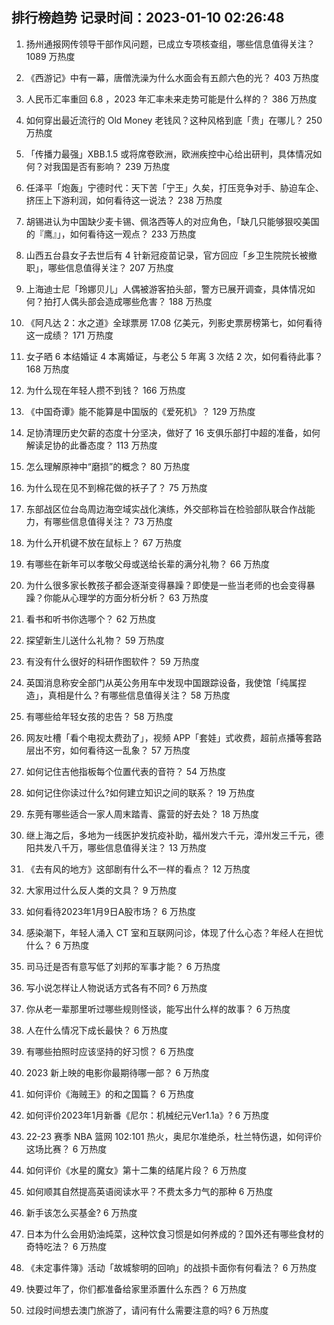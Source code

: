 
## 排行榜趋势 记录时间：2023-01-10 02:26:48
  
  1. 扬州通报网传领导干部作风问题，已成立专项核查组，哪些信息值得关注？ 1089 万热度
    
  2. 《西游记》中有一幕，唐僧洗澡为什么水面会有五颜六色的光？ 403 万热度
    
  3. 人民币汇率重回 6.8 ，2023 年汇率未来走势可能是什么样的？ 386 万热度
    
  4. 如何穿出最近流行的 Old Money 老钱风？这种风格到底「贵」在哪儿？ 250 万热度
    
  5. 「传播力最强」XBB.1.5 或将席卷欧洲，欧洲疾控中心给出研判，具体情况如何？对我国是否有影响？ 239 万热度
    
  6. 任泽平「炮轰」宁德时代：天下苦「宁王」久矣，打压竞争对手、胁迫车企、挤压上下游利润，如何看待这一说法？ 238 万热度
    
  7. 胡锡进认为中国缺少麦卡锡、佩洛西等人的对应角色，「缺几只能够狠咬美国的『鹰』」，如何看待这一观点？ 233 万热度
    
  8. 山西五台县女子去世后有 4 针新冠疫苗记录，官方回应「乡卫生院院长被撤职」，哪些信息值得关注？ 207 万热度
    
  9. 上海迪士尼「玲娜贝儿」人偶被游客拍头部，警方已展开调查，具体情况如何？拍打人偶头部会造成哪些危害？ 188 万热度
    
  10. 《阿凡达 2：水之道》全球票房 17.08 亿美元，列影史票房榜第七，如何看待这一成绩？ 171 万热度
    
  11. 女子晒 6 本结婚证 4 本离婚证，与老公 5 年离 3 次结 2 次，如何看待此事？ 168 万热度
    
  12. 为什么现在年轻人攒不到钱？ 166 万热度
    
  13. 《中国奇谭》能不能算是中国版的《爱死机》？ 129 万热度
    
  14. 足协清理历史欠薪的态度十分坚决，做好了 16 支俱乐部打中超的准备，如何解读足协的此番态度？ 113 万热度
    
  15. 怎么理解原神中“磨损”的概念？ 80 万热度
    
  16. 为什么现在见不到棉花做的袄子了？ 75 万热度
    
  17. 东部战区位台岛周边海空域实战化演练，外交部称旨在检验部队联合作战能力，有哪些信息值得关注？ 73 万热度
    
  18. 为什么开机键不放在鼠标上？ 67 万热度
    
  19. 有哪些在新年可以孝敬父母或送给长辈的满分礼物？ 66 万热度
    
  20. 为什么很多家长教孩子都会逐渐变得暴躁？即使是一些当老师的也会变得暴躁？你能从心理学的方面分析分析？ 63 万热度
    
  21. 看书和听书你选哪个？ 62 万热度
    
  22. 探望新生儿送什么礼物？ 59 万热度
    
  23. 有没有什么很好的科研作图软件？ 59 万热度
    
  24. 英国消息称安全部门从英公务用车中发现中国跟踪设备，我使馆「纯属捏造」，真相是什么？有哪些信息值得关注？ 58 万热度
    
  25. 有哪些给年轻女孩的忠告？ 58 万热度
    
  26. 网友吐槽「看个电视太费劲了」，视频 APP「套娃」式收费，超前点播等套路层出不穷，如何看待这一乱象？ 57 万热度
    
  27. 如何记住吉他指板每个位置代表的音符？ 54 万热度
    
  28. 如何记住你读过什么?如何建立知识之间的联系？ 19 万热度
    
  29. 东莞有哪些适合一家人周末踏青、露营的好去处？ 18 万热度
    
  30. 继上海之后，多地为一线医护发抗疫补助，福州发六千元，漳州发三千元，德阳共发八千万，哪些信息值得关注？ 13 万热度
    
  31. 《去有风的地方》这部剧有什么不一样的看点？ 12 万热度
    
  32. 大家用过什么反人类的文具？ 9 万热度
    
  33. 如何看待2023年1月9日A股市场？ 6 万热度
    
  34. 感染潮下，年轻人涌入 CT 室和互联网问诊，体现了什么心态？年经人在担忧什么？ 6 万热度
    
  35. 司马迁是否有意写低了刘邦的军事才能？ 6 万热度
    
  36. 写小说怎样让人物说话方式各有不同? 6 万热度
    
  37. 你从老一辈那里听过哪些规则怪谈，能写出什么样的故事？ 6 万热度
    
  38. 人在什么情况下成长最快？ 6 万热度
    
  39. 有哪些拍照时应该坚持的好习惯？ 6 万热度
    
  40. 2023 新上映的电影你最期待哪一部？ 6 万热度
    
  41. 如何评价《海贼王》的和之国篇？ 6 万热度
    
  42. 如何评价2023年1月新番《尼尔：机械纪元Ver1.1a》? 6 万热度
    
  43. 22-23 赛季 NBA 篮网 102:101 热火，奥尼尔准绝杀，杜兰特伤退，如何评价这场比赛？ 6 万热度
    
  44. 如何评价《水星的魔女》第十二集的结尾片段？ 6 万热度
    
  45. 如何顺其自然提高英语阅读水平？不费太多力气的那种 6 万热度
    
  46. 新手该怎么买基金? 6 万热度
    
  47. 日本为什么会用奶油炖菜，这种饮食习惯是如何养成的？国外还有哪些食材的奇特吃法？ 6 万热度
    
  48. 《未定事件簿》活动「故城黎明的回响」的战损卡面你有何看法？ 6 万热度
    
  49. 快要过年了，你们都准备给家里添置什么东西？ 6 万热度
    
  50. 过段时间想去澳门旅游了，请问有什么需要注意的吗? 6 万热度
    